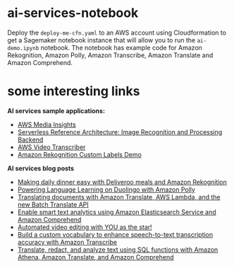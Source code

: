# ai-services-notebook

Deploy the `deploy-me-cfn.yaml` to an AWS account using Cloudformation to get a Sagemaker notebook instance that will allow you to run the `ai-demo.ipynb` notebook. The notebook has example code for Amazon Rekognition, Amazon Polly, Amazon Transcribe, Amazon Translate and Amazon Comprehend.

# some interesting links
**AI services sample applications:**

- [AWS Media Insights](https://github.com/awslabs/aws-media-insights)
- [Serverless Reference Architecture: Image Recognition and Processing Backend](https://github.com/aws-samples/lambda-refarch-imagerecognition) 
- [AWS Video Transcriber]( https://github.com/awslabs/aws-video-transcriber)
- [Amazon Rekognition Custom Labels Demo](https://github.com/aws-samples/amazon-rekognition-custom-labels-demo)

**AI services blog posts**

- [Making daily dinner easy with Deliveroo meals and Amazon Rekognition](https://aws.amazon.com/blogs/machine-learning/making-daily-dinner-easy-with-deliveroo-meals-and-amazon-rekognition/)
- [Powering Language Learning on Duolingo with Amazon Polly](https://aws.amazon.com/blogs/machine-learning/powering-language-learning-on-duolingo-with-amazon-polly/)
- [Translating documents with Amazon Translate, AWS Lambda, and the new Batch Translate API](https://aws.amazon.com/blogs/machine-learning/translating-documents-with-amazon-translate-aws-lambda-and-the-new-batch-translate-api/)
- [Enable smart text analytics using Amazon Elasticsearch Service and Amazon Comprehend](https://aws.amazon.com/blogs/machine-learning/enable-smart-text-analytics-using-amazon-elasticsearch-search-and-amazon-comprehend/)
- [Automated video editing with YOU as the star!](https://aws.amazon.com/blogs/machine-learning/automated-video-editing-with-you-as-the-star/)
- [Build a custom vocabulary to enhance speech-to-text transcription accuracy with Amazon Transcribe](https://aws.amazon.com/blogs/machine-learning/build-a-custom-vocabulary-to-enhance-speech-to-text-transcription-accuracy-with-amazon-transcribe/) 
- [Translate, redact, and analyze text using SQL functions with Amazon Athena, Amazon Translate, and Amazon Comprehend](https://aws.amazon.com/blogs/machine-learning/translate-and-analyze-text-using-sql-functions-with-amazon-athena-amazon-translate-and-amazon-comprehend/)
